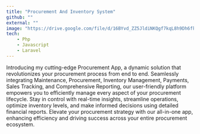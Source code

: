 ```yaml
---
title: "Procurement And Inventory System"
github: ""
external: ""
image: "https://drive.google.com/file/d/16BYvd_ZZ5JldiNKQgf7kqL8h9Dh6fkA4/view?usp=sharing"
tech:
    - Php
    - Javascript
    - Laravel
---
```


Introducing my cutting-edge Procurement App, a dynamic solution that revolutionizes your procurement process from end to end. Seamlessly integrating Maintenance, Procurement, Inventory Management, Payments, Sales Tracking, and Comprehensive Reporting, our user-friendly platform empowers you to efficiently manage every aspect of your procurement lifecycle. Stay in control with real-time insights, streamline operations, optimize inventory levels, and make informed decisions using detailed financial reports. Elevate your procurement strategy with our all-in-one app, enhancing efficiency and driving success across your entire procurement ecosystem.